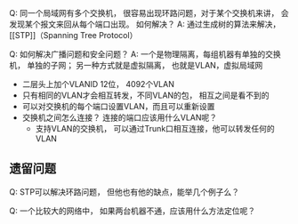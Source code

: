 
Q: 同一个局域网有多个交换机， 很容易出现环路问题，对于某个交换机来讲， 会发现某个报文来回从每个端口出现。 如何解决？
A: 通过生成树的算法来解决， [[STP]]（Spanning Tree Protocol）



Q: 如何解决广播问题和安全问题？
A: 一个是物理隔离，每组机器有单独的交换机， 单独的子网； 另一种方式就是虚拟隔离， 也就是VLAN，虚拟局域网
- 二层头上加个VLANID 12位， 4092个VLAN
- 只有相同的VLAN才会相互转发，不同VLAN的包， 相互之间是看不到的
- 可以对交换机的每个端口设置VLAN，而且可以重新设置
- 交换机之间怎么连接？ 连接的端口应该用什么VLAN呢？
	- 支持VLAN的交换机， 可以通过Trunk口相互连接，他可以转发任何的VLAN



## 遗留问题

Q: STP可以解决环路问题， 但他也有他的缺点，能举几个例子么？

Q: 一个比较大的网络中， 如果两台机器不通，应该用什么方法定位呢？
